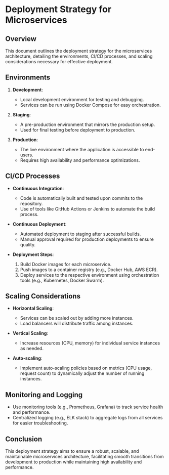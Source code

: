 # Deployment Strategy for Microservices

## Overview
This document outlines the deployment strategy for the microservices architecture, detailing the environments, CI/CD processes, and scaling considerations necessary for effective deployment.

## Environments
1. **Development**: 
   - Local development environment for testing and debugging.
   - Services can be run using Docker Compose for easy orchestration.

2. **Staging**: 
   - A pre-production environment that mirrors the production setup.
   - Used for final testing before deployment to production.

3. **Production**: 
   - The live environment where the application is accessible to end-users.
   - Requires high availability and performance optimizations.

## CI/CD Processes
- **Continuous Integration**:
  - Code is automatically built and tested upon commits to the repository.
  - Use of tools like GitHub Actions or Jenkins to automate the build process.

- **Continuous Deployment**:
  - Automated deployment to staging after successful builds.
  - Manual approval required for production deployments to ensure quality.

- **Deployment Steps**:
  1. Build Docker images for each microservice.
  2. Push images to a container registry (e.g., Docker Hub, AWS ECR).
  3. Deploy services to the respective environment using orchestration tools (e.g., Kubernetes, Docker Swarm).

## Scaling Considerations
- **Horizontal Scaling**:
  - Services can be scaled out by adding more instances.
  - Load balancers will distribute traffic among instances.

- **Vertical Scaling**:
  - Increase resources (CPU, memory) for individual service instances as needed.

- **Auto-scaling**:
  - Implement auto-scaling policies based on metrics (CPU usage, request count) to dynamically adjust the number of running instances.

## Monitoring and Logging
- Use monitoring tools (e.g., Prometheus, Grafana) to track service health and performance.
- Centralized logging (e.g., ELK stack) to aggregate logs from all services for easier troubleshooting.

## Conclusion
This deployment strategy aims to ensure a robust, scalable, and maintainable microservices architecture, facilitating smooth transitions from development to production while maintaining high availability and performance.